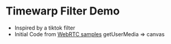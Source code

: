 # Timewarp Filter Demo
* Inspired by a tiktok filter
* Initial Code from <a href="//webrtc.github.io/samples/" title="WebRTC samples homepage">WebRTC samples</a> <span>getUserMedia ⇒ canvas
